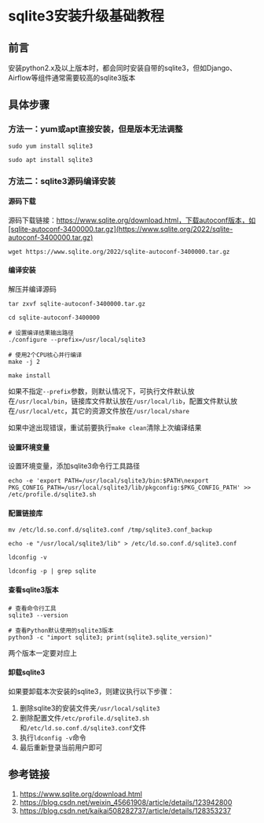 # sqlite3安装升级基础教程

## 前言

安装python2.x及以上版本时，都会同时安装自带的sqlite3，但如Django、Airflow等组件通常需要较高的sqlite3版本



## 具体步骤

### 方法一：yum或apt直接安装，但是版本无法调整

```shell
sudo yum install sqlite3
```



```shell
sudo apt install sqlite3
```





### 方法二：sqlite3源码编译安装

#### 源码下载

源码下载链接：https://www.sqlite.org/download.html，下载autoconf版本，如[sqlite-autoconf-3400000.tar.gz](https://www.sqlite.org/2022/sqlite-autoconf-3400000.tar.gz)

```shell
wget https://www.sqlite.org/2022/sqlite-autoconf-3400000.tar.gz
```

#### 编译安装

解压并编译源码

```shell
tar zxvf sqlite-autoconf-3400000.tar.gz

cd sqlite-autoconf-3400000

# 设置编译结果输出路径
./configure --prefix=/usr/local/sqlite3

# 使用2个CPU核心并行编译
make -j 2

make install
```

如果不指定`--prefix`参数，则默认情况下，可执行文件默认放在`/usr/local/bin`，链接库文件默认放在`/usr/local/lib`，配置文件默认放在`/usr/local/etc`，其它的资源文件放在`/usr/local/share`

如果中途出现错误，重试前要执行`make clean`清除上次编译结果



#### 设置环境变量

设置环境变量，添加sqlite3命令行工具路径

```shell
echo -e 'export PATH=/usr/local/sqlite3/bin:$PATH\nexport PKG_CONFIG_PATH=/usr/local/sqlite3/lib/pkgconfig:$PKG_CONFIG_PATH' >> /etc/profile.d/sqlite3.sh
```



#### 配置链接库

```
mv /etc/ld.so.conf.d/sqlite3.conf /tmp/sqlite3.conf_backup

echo -e "/usr/local/sqlite3/lib" > /etc/ld.so.conf.d/sqlite3.conf

ldconfig -v

ldconfig -p | grep sqlite
```



#### 查看sqlite3版本

```shell
# 查看命令行工具
sqlite3 --version

# 查看Python默认使用的sqlite3版本
python3 -c "import sqlite3; print(sqlite3.sqlite_version)"
```

两个版本一定要对应上



#### 卸载sqlite3

如果要卸载本次安装的sqlite3，则建议执行以下步骤：

1. 删除sqlite3的安装文件夹`/usr/local/sqlite3`
2. 删除配置文件`/etc/profile.d/sqlite3.sh`和`/etc/ld.so.conf.d/sqlite3.conf`文件
3. 执行`ldconfig -v`命令
4. 最后重新登录当前用户即可



## 参考链接

1. https://www.sqlite.org/download.html
2. https://blog.csdn.net/weixin_45661908/article/details/123942800
3. https://blog.csdn.net/kaikai508282737/article/details/128353237